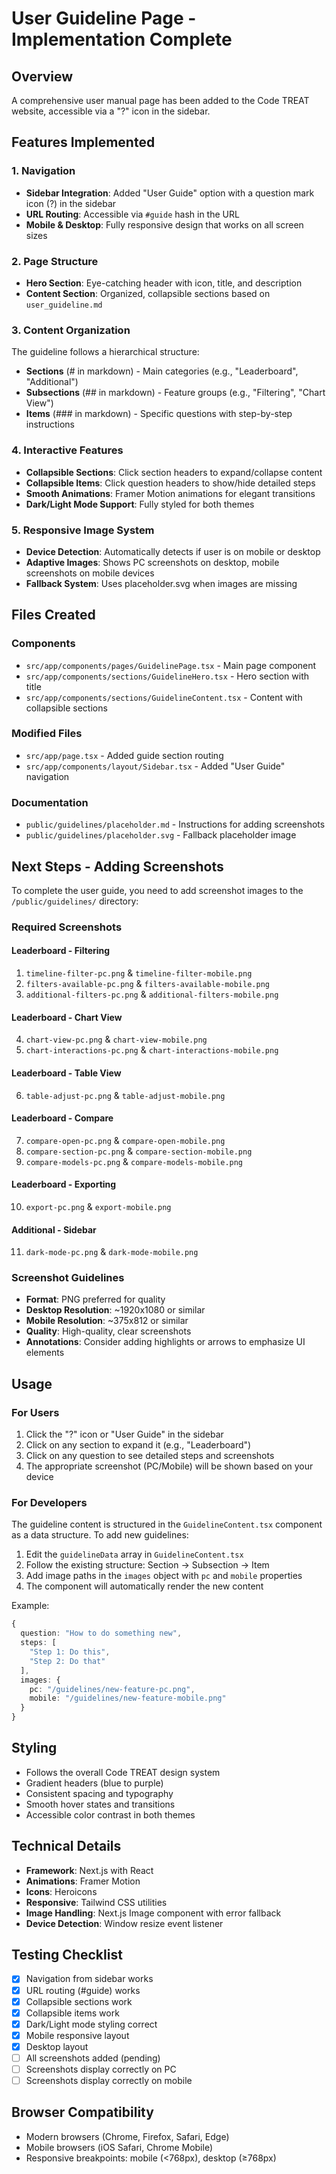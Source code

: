 # User Guideline Page - Implementation Complete

## Overview
A comprehensive user manual page has been added to the Code TREAT website, accessible via a "?" icon in the sidebar.

## Features Implemented

### 1. Navigation
- **Sidebar Integration**: Added "User Guide" option with a question mark icon (?) in the sidebar
- **URL Routing**: Accessible via `#guide` hash in the URL
- **Mobile & Desktop**: Fully responsive design that works on all screen sizes

### 2. Page Structure
- **Hero Section**: Eye-catching header with icon, title, and description
- **Content Section**: Organized, collapsible sections based on `user_guideline.md`

### 3. Content Organization
The guideline follows a hierarchical structure:
- **Sections** (# in markdown) - Main categories (e.g., "Leaderboard", "Additional")
- **Subsections** (## in markdown) - Feature groups (e.g., "Filtering", "Chart View")
- **Items** (### in markdown) - Specific questions with step-by-step instructions

### 4. Interactive Features
- **Collapsible Sections**: Click section headers to expand/collapse content
- **Collapsible Items**: Click question headers to show/hide detailed steps
- **Smooth Animations**: Framer Motion animations for elegant transitions
- **Dark/Light Mode Support**: Fully styled for both themes

### 5. Responsive Image System
- **Device Detection**: Automatically detects if user is on mobile or desktop
- **Adaptive Images**: Shows PC screenshots on desktop, mobile screenshots on mobile devices
- **Fallback System**: Uses placeholder.svg when images are missing

## Files Created

### Components
- `src/app/components/pages/GuidelinePage.tsx` - Main page component
- `src/app/components/sections/GuidelineHero.tsx` - Hero section with title
- `src/app/components/sections/GuidelineContent.tsx` - Content with collapsible sections

### Modified Files
- `src/app/page.tsx` - Added guide section routing
- `src/app/components/layout/Sidebar.tsx` - Added "User Guide" navigation

### Documentation
- `public/guidelines/placeholder.md` - Instructions for adding screenshots
- `public/guidelines/placeholder.svg` - Fallback placeholder image

## Next Steps - Adding Screenshots

To complete the user guide, you need to add screenshot images to the `/public/guidelines/` directory:

### Required Screenshots

#### Leaderboard - Filtering
1. `timeline-filter-pc.png` & `timeline-filter-mobile.png`
2. `filters-available-pc.png` & `filters-available-mobile.png`
3. `additional-filters-pc.png` & `additional-filters-mobile.png`

#### Leaderboard - Chart View
4. `chart-view-pc.png` & `chart-view-mobile.png`
5. `chart-interactions-pc.png` & `chart-interactions-mobile.png`

#### Leaderboard - Table View
6. `table-adjust-pc.png` & `table-adjust-mobile.png`

#### Leaderboard - Compare
7. `compare-open-pc.png` & `compare-open-mobile.png`
8. `compare-section-pc.png` & `compare-section-mobile.png`
9. `compare-models-pc.png` & `compare-models-mobile.png`

#### Leaderboard - Exporting
10. `export-pc.png` & `export-mobile.png`

#### Additional - Sidebar
11. `dark-mode-pc.png` & `dark-mode-mobile.png`

### Screenshot Guidelines
- **Format**: PNG preferred for quality
- **Desktop Resolution**: ~1920x1080 or similar
- **Mobile Resolution**: ~375x812 or similar
- **Quality**: High-quality, clear screenshots
- **Annotations**: Consider adding highlights or arrows to emphasize UI elements

## Usage

### For Users
1. Click the "?" icon or "User Guide" in the sidebar
2. Click on any section to expand it (e.g., "Leaderboard")
3. Click on any question to see detailed steps and screenshots
4. The appropriate screenshot (PC/Mobile) will be shown based on your device

### For Developers
The guideline content is structured in the `GuidelineContent.tsx` component as a data structure. To add new guidelines:

1. Edit the `guidelineData` array in `GuidelineContent.tsx`
2. Follow the existing structure: Section → Subsection → Item
3. Add image paths in the `images` object with `pc` and `mobile` properties
4. The component will automatically render the new content

Example:
```typescript
{
  question: "How to do something new",
  steps: [
    "Step 1: Do this",
    "Step 2: Do that"
  ],
  images: {
    pc: "/guidelines/new-feature-pc.png",
    mobile: "/guidelines/new-feature-mobile.png"
  }
}
```

## Styling
- Follows the overall Code TREAT design system
- Gradient headers (blue to purple)
- Consistent spacing and typography
- Smooth hover states and transitions
- Accessible color contrast in both themes

## Technical Details
- **Framework**: Next.js with React
- **Animations**: Framer Motion
- **Icons**: Heroicons
- **Responsive**: Tailwind CSS utilities
- **Image Handling**: Next.js Image component with error fallback
- **Device Detection**: Window resize event listener

## Testing Checklist
- [x] Navigation from sidebar works
- [x] URL routing (#guide) works
- [x] Collapsible sections work
- [x] Collapsible items work
- [x] Dark/Light mode styling correct
- [x] Mobile responsive layout
- [x] Desktop layout
- [ ] All screenshots added (pending)
- [ ] Screenshots display correctly on PC
- [ ] Screenshots display correctly on mobile

## Browser Compatibility
- Modern browsers (Chrome, Firefox, Safari, Edge)
- Mobile browsers (iOS Safari, Chrome Mobile)
- Responsive breakpoints: mobile (<768px), desktop (≥768px)

